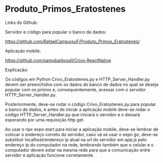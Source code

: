 # Produto_Primos_Eratostenes

Links do Github: 

Servidor e código para popular o banco de dados:

https://github.com/RafaelCangussuF/Produto_Primos_Eratostenes/

Aplicação mobile:

https://github.com/samubarbosa1/Crivo-ReactNative

Explicação:

Os códigos em Python Crivo_Eratostenes.py e HTTP_Server_Handler.py devem ser preenchidos com os dados do banco de dados no qual se deseja popular com os primos e, consequentemente, acessar com o servidor HTTP_Server_Handler.py.

Posteriormente, deve-se rodar o código Crivo_Eratostenes.py para popular o banco de dados, e antes de iniciar a aplicação mobile deve-se rodar o código HTTP_Server_Handler.py que iniciará o servidor e o deixará esperando por uma requisição http get.

Ao usar o npx expo start para iniciar a aplicação mobile, deve-se lembrar de colocar o endereço correto do servidor, caso vá se usar o expo go, deve-se substituir localhost/endereço ip atual na url do servidor em app.js pelo endereço ip do computador na rede, lembrando também que o celular e o computador devem estar na mesma rede para que a comunicação entre servidor e aplicação funcione corretamente.

